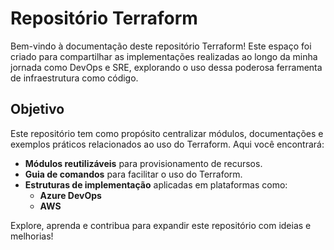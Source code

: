 # Repositório Terraform

Bem-vindo à documentação deste repositório Terraform! Este espaço foi criado para compartilhar as implementações realizadas ao longo da minha jornada como DevOps e SRE, explorando o uso dessa poderosa ferramenta de infraestrutura como código.

## Objetivo

Este repositório tem como propósito centralizar módulos, documentações e exemplos práticos relacionados ao uso do Terraform. Aqui você encontrará:

- **Módulos reutilizáveis** para provisionamento de recursos.
- **Guia de comandos** para facilitar o uso do Terraform.
- **Estruturas de implementação** aplicadas em plataformas como:
  - **Azure DevOps**
  - **AWS**

Explore, aprenda e contribua para expandir este repositório com ideias e melhorias!